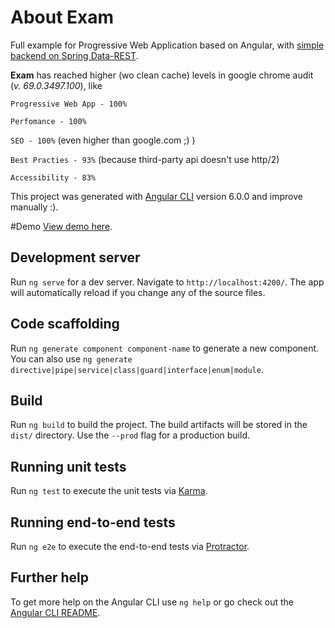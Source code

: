# About Exam

Full example for Progressive Web Application based on Angular, with [simple backend on Spring Data-REST](https://github.com/lllbllllb/examback).

**Exam** has reached higher (wo clean cache) levels in google chrome audit (_v. 69.0.3497.100_), like 

`Progressive Web App - 100%`

`Perfomance - 100%`

`SEO - 100%` (even higher than google.com ;) )

`Best Practies - 93%` (because third-party api doesn't use http/2)

`Accessibility - 83%`

This project was generated with [Angular CLI](https://github.com/angular/angular-cli) version 6.0.0 and improve manually :).

#Demo
[View demo  here](https://movie-wishlist-exam.herokuapp.com).

## Development server

Run `ng serve` for a dev server. Navigate to `http://localhost:4200/`. The app will automatically reload if you change any of the source files.

## Code scaffolding

Run `ng generate component component-name` to generate a new component. You can also use `ng generate directive|pipe|service|class|guard|interface|enum|module`.

## Build

Run `ng build` to build the project. The build artifacts will be stored in the `dist/` directory. Use the `--prod` flag for a production build.

## Running unit tests

Run `ng test` to execute the unit tests via [Karma](https://karma-runner.github.io).

## Running end-to-end tests

Run `ng e2e` to execute the end-to-end tests via [Protractor](http://www.protractortest.org/).

## Further help

To get more help on the Angular CLI use `ng help` or go check out the [Angular CLI README](https://github.com/angular/angular-cli/blob/master/README.md).
